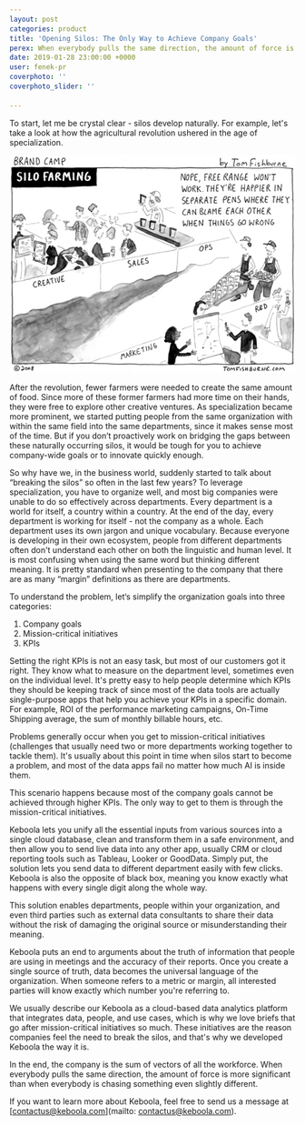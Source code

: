 ```yaml
---
layout: post
categories: product
title: 'Opening Silos: The Only Way to Achieve Company Goals'
perex: When everybody pulls the same direction, the amount of force is more significant.
date: 2019-01-28 23:00:00 +0000
user: fenek-pr
coverphoto: ''
coverphoto_slider: ''

---
```

To start, let me be crystal clear - silos develop naturally. For example, let's take a look at how the agricultural revolution ushered in the age of specialization.

![](/uploads/brandCamp.png)

After the revolution, fewer farmers were needed to create the same amount of food. Since more of these former farmers had more time on their hands, they were free to explore other creative ventures. As specialization became more prominent, we started putting people from the same organization with within the same field into the same departments, since it makes sense most of the time. But if you don’t proactively work on bridging the gaps between these naturally occurring silos, it would be tough for you to achieve company-wide goals or to innovate quickly enough.

So why have we, in the business world, suddenly started to talk about “breaking the silos” so often in the last few years? To leverage specialization, you have to organize well, and most big companies were unable to do so effectively across departments. Every department is a world for itself, a country within a country. At the end of the day, every department is working for itself - not the company as a whole. Each department uses its own jargon and unique vocabulary. Because everyone is developing in their own ecosystem, people from different departments often don't understand each other on both the linguistic and human level. It is most confusing when using the same word but thinking different meaning. It is pretty standard when presenting to the company that there are as many “margin” definitions as there are departments.

To understand the problem, let‘s simplify the organization goals into three categories:

1. Company goals
2. Mission-critical initiatives
3. KPIs

Setting the right KPIs is not an easy task, but most of our customers got it right. They know what to measure on the department level, sometimes even on the individual level. It's pretty easy to help people determine which KPIs they should be keeping track of since most of the data tools are actually single-purpose apps that help you achieve your KPIs in a specific domain. For example, ROI of the performance marketing campaigns, On-Time Shipping average, the sum of monthly billable hours, etc.

Problems generally occur when you get to mission-critical initiatives (challenges that usually need two or more departments working together to tackle them). It's usually about this point in time when silos start to become a problem, and most of the data apps fail no matter how much AI is inside them.

This scenario happens because most of the company goals cannot be achieved through higher KPIs. The only way to get to them is through the mission-critical initiatives.

Keboola lets you unify all the essential inputs from various sources into a single cloud database, clean and transform them in a safe environment, and then allow you to send live data into any other app, usually CRM or cloud reporting tools such as Tableau, Looker or GoodData. Simply put, the solution lets you send data to different department easily with few clicks. Keboola is also the opposite of black box, meaning you know exactly what happens with every single digit along the whole way.

This solution enables departments, people within your organization, and even third parties such as external data consultants to share their data without the risk of damaging the original source or misunderstanding their meaning.

Keboola puts an end to arguments about the truth of information that people are using in meetings and the accuracy of their reports. Once you create a single source of truth, data becomes the universal language of the organization. When someone refers to a metric or margin, all interested parties will know exactly which number you're referring to.

We usually describe our Keboola as a cloud-based data analytics platform that integrates data, people, and use cases, which is why we love briefs that go after mission-critical initiatives so much. These initiatives are the reason companies feel the need to break the silos, and that's why we developed Keboola the way it is.

In the end, the company is the sum of vectors of all the workforce. When everybody pulls the same direction, the amount of force is more significant than when everybody is chasing something even slightly different.

If you want to learn more about Keboola, feel free to send us a message at [contactus@keboola.com](mailto: contactus@keboola.com).